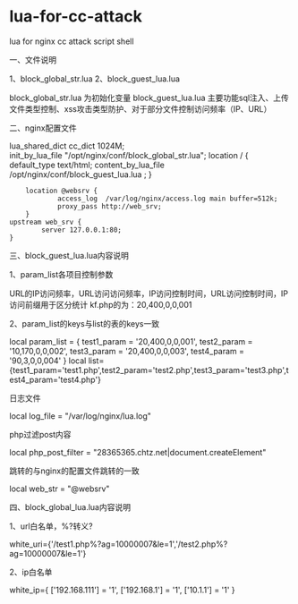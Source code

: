 lua-for-cc-attack
=================

lua for nginx cc  attack script shell


一、文件说明


1、block_global_str.lua
2、block_guest_lua.lua

block_global_str.lua 为初始化变量
block_guest_lua.lua 主要功能sql注入、上传文件类型控制、xss攻击类型防护、对于部分文件控制访问频率（IP、URL）

二、nginx配置文件


lua_shared_dict cc_dict 1024M;  
init_by_lua_file "/opt/nginx/conf/block_global_str.lua";
        location / {
                default_type  text/html;
                content_by_lua_file /opt/nginx/conf/block_guest_lua.lua ;
        }

        location @websrv {
                access_log  /var/log/nginx/access.log main buffer=512k;
                proxy_pass http://web_srv;
        }
	upstream web_srv {
			server 127.0.0.1:80;
	}
		
三、block_guest_lua.lua内容说明



1、param_list各项目控制参数


URL的IP访问频率，URL访问访问频率，IP访问控制时间，URL访问控制时间，IP访问前缀用于区分统计
kf.php的为：20,400,0,0,001


2、param_list的keys与list的表的keys一致


local param_list = {
test1_param = '20,400,0,0,001',
test2_param = '10,170,0,0,002',
test3_param  = '20,400,0,0,003',
test4_param = '90,3,0,0,004'
}
local list={test1_param='test1.php',test2_param='test2.php',test3_param='test3.php',test4_param='test4.php'}

日志文件


local  log_file = "/var/log/nginx/lua.log"

php过滤post内容


local php_post_filter = "28365365.chtz.net|document.createElement"

跳转的与nginx的配置文件跳转的一致


local web_str = "@websrv"

四、block_global_lua.lua内容说明


1、url白名单，%?转义?


white_uri={'/test1.php%?ag=10000007&le=1','/test2.php%?ag=10000007&le=1'}   


2、ip白名单


white_ip={
['192.168.111'] = '1',
['192.168.1'] = '1',
['10.1.1'] = '1'
}


